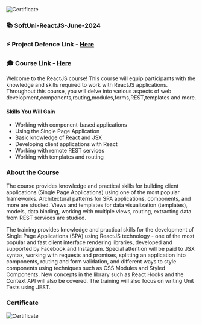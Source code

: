 <img src="https://i.imgur.com/MZpQmcf.png" alt="Certificate"/>
  
### 📚 SoftUni-ReactJS-June-2024

### ⚡ Project Defence Link - [Here](https://github.com/gogata05/TourGuide-React-Project-001)

### 🎓 Course Link - [Here](https://softuni.bg/trainings/4529/reactjs-june-2024)

Welcome to the ReactJS course! This course will equip participants with the knowledge and skills required to work with ReactJS applications. Throughout this course, you will delve into various aspects of web development,components,routing,modules,forms,REST,templates and more.

#### Skills You Will Gain

- Working with component-based applications
- Using the Single Page Application
- Basic knowledge of React and JSX
- Developing client applications with React
- Working with remote REST services
- Working with templates and routing

### About the Course

The course provides knowledge and practical skills for building client applications (Single Page Applications) using one of the most popular frameworks. Architectural patterns for SPA applications, components, and more are studied. Views and templates for data visualization (templates), models, data binding, working with multiple views, routing, extracting data from REST services are studied.

The training provides knowledge and practical skills for the development of Single Page Applications (SPA) using ReactJS technology - one of the most popular and fast client interface rendering libraries, developed and supported by Facebook and Instagram. Special attention will be paid to JSX syntax, working with requests and promises, splitting an application into components, routing and form validation, and different ways to style components using techniques such as CSS Modules and Styled Components. New concepts in the library such as React Hooks and the Context API will also be covered. The training will also focus on writing Unit Tests using JEST.

### Certificate

![Certificate](https://i.imgur.com/MZpQmcf.png)
